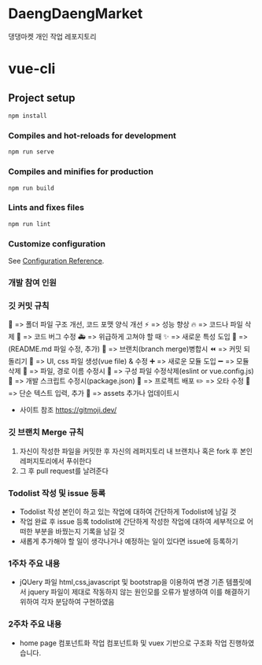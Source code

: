 # DaengDaengMarket
댕댕마켓 개인 작업 레포지토리 

# vue-cli

## Project setup
```
npm install
```

### Compiles and hot-reloads for development
```
npm run serve
```

### Compiles and minifies for production
```
npm run build
```

### Lints and fixes files
```
npm run lint
```

### Customize configuration
See [Configuration Reference](https://cli.vuejs.org/config/).

### 개발 참여 인원


### 깃 커밋 규칙

🎨 => 폴더 파일 구조 개선, 코드 포맷 양식 개선
⚡️ => 성능 향상
🔥 => 코드나 파일 삭제
🐛 => 코드 버그 수정
🚑️ => 위급하게 고쳐야 할 때
✨ => 새로운 특성 도입
📝 => (README.md 파일 수정, 추가)
🔀 => 브랜치(branch merge)병합시
⏪️ => 커밋 되돌리기
💄 => UI, css 파일 생성(vue file) & 수정
➕ => 새로운 모듈 도입
➖ => 모듈 삭제
🚚 => 파일, 경로 이름 수정시
🔧 => 구성 파일 수정삭제(eslint or vue.config.js)
🔨 => 개발 스크립트 수정시(package.json)
🚀 => 프로젝트 배포
✏️ => 오타 수정
💬 => 단순 텍스트 입력, 추가
🍱 => assets 추가나 업데이트시

* 사이트 참조 https://gitmoji.dev/

### 깃 브랜치 Merge 규칙
1. 자신이 작성한 파일을 커밋한 후 자신의 레퍼지토리 내 브랜치나 혹은 fork 후 본인 레퍼지토리에서 푸쉬한다
2. 그 후 pull request를 날려준다

### Todolist 작성 및 issue 등록
- Todolist 작성
본인이 하고 있는 작업에 대하여 간단하게 Todolist에 남길 것
- 작업 완료 후 issue 등록
todolist에 간단하게 작성한 작업에 대하여 세부적으로 어떠한 부분을 바꿨는지 기록을 남길 것
- 새롭게 추가해야 할 일이 생각나거나 예정하는 일이 있다면 issue에 등록하기

### 1주차 주요 내용
- jQUery 파일 html,css,javascript 및 bootstrap을 이용하여 변경
기존 템플릿에서 jquery 파일이 제대로 작동하지 않는 원인모를 오류가 발생하여 이를 해결하기 위하여
각자 분담하여 구현하였음

### 2주차 주요 내용
- home page 컴포넌트화 작업
컴포넌트화 및 vuex 기반으로 구조화 작업 진행하였습니다.
